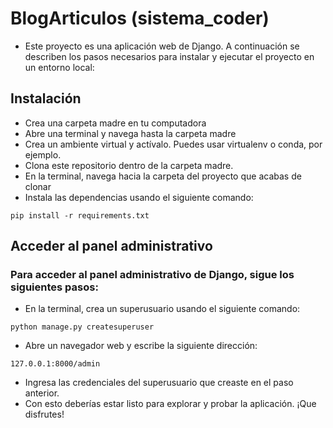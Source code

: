 # BlogArticulos (sistema_coder)

+ Este proyecto es una aplicación web de Django. A continuación se describen los pasos necesarios para instalar y ejecutar el proyecto en un entorno local:

## Instalación
+ Crea una carpeta madre en tu computadora
+ Abre una terminal y navega hasta la carpeta madre
+ Crea un ambiente virtual y actívalo. Puedes usar virtualenv o conda, por ejemplo.
+ Clona este repositorio dentro de la carpeta madre.
+ En la terminal, navega hacia la carpeta del proyecto que acabas de clonar
+ Instala las dependencias usando el siguiente comando:

```
pip install -r requirements.txt
```

## Acceder al panel administrativo
### Para acceder al panel administrativo de Django, sigue los siguientes pasos:
+ En la terminal, crea un superusuario usando el siguiente comando:
```
python manage.py createsuperuser
```
+ Abre un navegador web y escribe la siguiente dirección:
```
127.0.0.1:8000/admin
```
+ Ingresa las credenciales del superusuario que creaste en el paso anterior.
+ Con esto deberías estar listo para explorar y probar la aplicación. ¡Que disfrutes!